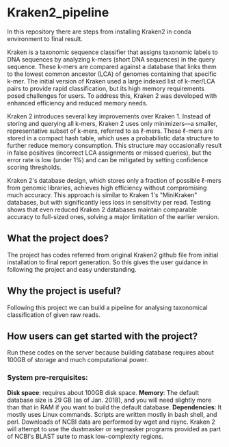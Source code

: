 # Kraken2_pipeline
In this repository there are steps from installing Kraken2 in conda environment to final result.

Kraken is a taxonomic sequence classifier that assigns taxonomic labels to DNA sequences by analyzing k-mers (short DNA sequences) in the query sequence. These k-mers are compared against a database that links them to the lowest common ancestor (LCA) of genomes containing that specific k-mer. The initial version of Kraken used a large indexed list of k-mer/LCA pairs to provide rapid classification, but its high memory requirements posed challenges for users. To address this, Kraken 2 was developed with enhanced efficiency and reduced memory needs.

Kraken 2 introduces several key improvements over Kraken 1. Instead of storing and querying all k-mers, Kraken 2 uses only minimizers—a smaller, representative subset of k-mers, referred to as ℓ-mers. These ℓ-mers are stored in a compact hash table, which uses a probabilistic data structure to further reduce memory consumption. This structure may occasionally result in false positives (incorrect LCA assignments or missed queries), but the error rate is low (under 1%) and can be mitigated by setting confidence scoring thresholds.

Kraken 2's database design, which stores only a fraction of possible ℓ-mers from genomic libraries, achieves high efficiency without compromising much accuracy. This approach is similar to Kraken 1's "MiniKraken" databases, but with significantly less loss in sensitivity per read. Testing shows that even reduced Kraken 2 databases maintain comparable accuracy to full-sized ones, solving a major limitation of the earlier version.
## What the project does?
The project has codes referred from original Kraken2 github file from initial installation to final report generation. So this gives the user guidance in following the project and easy understanding.
## Why the project is useful?
Following this project we can build a pipeline for analysing taxonomical classification of given raw reads.
## How users can get started with the project?
Run these codes on the server because building database requires about 100GB of storage and much computational power.
### System pre-rerquisites:
  **Disk space**: requires about 100GB disk space.
  **Memory**: The default database size is 29 GB (as of Jan. 2018), and you will need slightly more than that in RAM if you want to build the default database.
  **Dependencies**: It mostly uses Linux commands. Scripts are written mostly in bash shell, and perl. Downloads of NCBI data are performed by wget and rsync.
    Kraken 2 will attempt to use the dustmasker or segmasker programs provided as part of NCBI's BLAST suite to mask low-complexity regions. 

